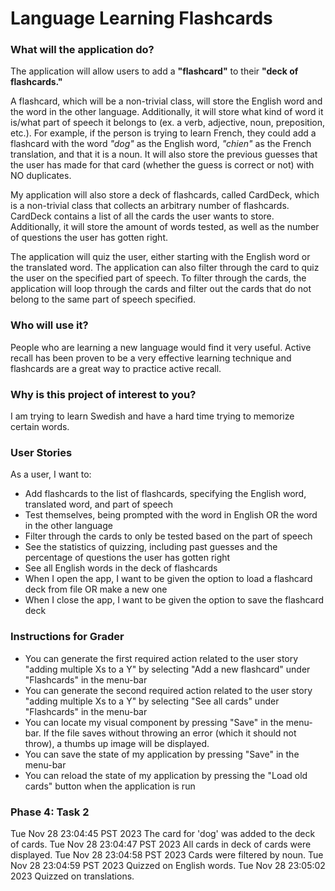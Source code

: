 
# Language Learning Flashcards

### What will the application do?

The application will allow users to add a **"flashcard"** to their **"deck of flashcards."**

A flashcard, which will be a non-trivial class, will store the English word and the word in the other language. 
Additionally, it will store what kind of word it is/what part of speech it belongs to (ex. a verb, adjective, noun, 
preposition, etc.). For example, if the person is trying to learn French, they could add a flashcard with the word 
*"dog"* as the English word, *"chien"* as the French translation, and that it is a noun. It will also store the previous
guesses that the user has made for that card (whether the guess is correct or not) with NO duplicates.

My application will also store a deck of flashcards, called CardDeck, which is a non-trivial class that collects an 
arbitrary number of flashcards. CardDeck contains a list of all the cards the user wants to store. Additionally, it will 
store the amount of words tested, as well as the number of questions the user has gotten right.

The application will quiz the user, either starting with the English word or the translated word. The application 
can also filter through the card to quiz the user on the specified part of speech.
To filter through the cards, the application will loop through the cards and filter out the cards that do not belong to 
the same part of speech specified.

### Who will use it?

People who are learning a new language would find it very useful. Active recall has been proven to be a very 
effective learning technique and flashcards are a great way to practice active recall.

### Why is this project of interest to you?

I am trying to learn Swedish and have a hard time trying to memorize certain words.  

### User Stories
As a user, I want to:
- Add flashcards to the list of flashcards, specifying the English word, translated word, and part of speech
- Test themselves, being prompted with the word in English OR the word in the other language
- Filter through the cards to only be tested based on the part of speech
- See the statistics of quizzing, including past guesses and the percentage of questions the user has gotten right
- See all English words in the deck of flashcards
- When I open the app, I want to be given the option to load a flashcard deck from file OR make a new one
- When I close the app, I want to be given the option to save the flashcard deck


### Instructions for Grader
- You can generate the first required action related to the user story "adding multiple Xs to a Y" by selecting "Add a 
new flashcard" under "Flashcards" in the menu-bar
- You can generate the second required action related to the user story "adding multiple Xs to a Y" by selecting "See 
all cards" under "Flashcards" in the menu-bar
- You can locate my visual component by pressing "Save" in the menu-bar. If the file saves without throwing an error 
(which it should not throw), a thumbs up image will be displayed.
- You can save the state of my application by pressing "Save" in the menu-bar
- You can reload the state of my application by pressing the "Load old cards" button when the application is run


### Phase 4: Task 2
Tue Nov 28 23:04:45 PST 2023
The card for 'dog' was added to the deck of cards.
Tue Nov 28 23:04:47 PST 2023
All cards in deck of cards were displayed.
Tue Nov 28 23:04:58 PST 2023
Cards were filtered by noun.
Tue Nov 28 23:04:59 PST 2023
Quizzed on English words.
Tue Nov 28 23:05:02 2023
Quizzed on translations.